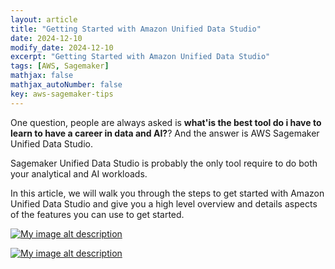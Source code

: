 ```yaml
---
layout: article
title: "Getting Started with Amazon Unified Data Studio"
date: 2024-12-10
modify_date: 2024-12-10
excerpt: "Getting Started with Amazon Unified Data Studio"
tags: [AWS, Sagemaker]
mathjax: false
mathjax_autoNumber: false
key: aws-sagemaker-tips
---
```


One question, people are always asked is **what'is the best tool do i have to learn to have a career in data and AI?**? And the answer is AWS Sagemaker Unified Data Studio.

Sagemaker Unified Data Studio is probably the only tool require to do both your analytical and AI workloads.

In this article, we will walk you through the steps to get started with Amazon Unified Data Studio and give you a high level overview and details aspects of the features you can use to get started.

[![My image alt description](https://github.com/user-attachments/assets/78b3a5d9-eff9-42f4-9598-18d930b29b7b)](https://github.com/user-attachments/assets/78b3a5d9-eff9-42f4-9598-18d930b29b7b)

[![My image alt description](/blog/assets/images/posts-img/unified-studio/01.jpg)](/blog/assets/images/posts-img/unified-studio/01.jpg)